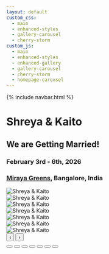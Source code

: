 ```yaml
---
layout: default
custom_css:
  - main
  - enhanced-styles
  - gallery-carousel
  - cherry-storm
custom_js:
  - main
  - enhanced-styles
  - enhanced-gallery
  - gallery-carousel
  - cherry-storm
  - homepage-carousel 
---
```



{% include navbar.html %}

# <span class="shreya"> Shreya </span> & <span class="kaito"> Kaito </span>

<div class="center-content">
  <div class="wedding-announcement">
    <h2>We are Getting Married!</h2>
    <h3><strong>February 3rd - 6th, 2026</strong></h3>
    <h3><strong><a href="https://www.mirayagreens.com/" target="_blank">Miraya Greens</a>, Bangalore, India</strong></h3>
  </div>

  <div class="gallery-counsel">
    <div class="carousel-wrapper">
      <div class="carousel-track" id="carouselTrack">
        <div class="carousel-slide">
          <img src="{{ '/assets/select_photos/photo1.jpg' | relative_url }}" alt="Shreya & Kaito" onerror="this.src='./assets/select_photos/photo1.jpg'">
        </div>
        <div class="carousel-slide">
          <img src="{{ '/assets/select_photos/photo2.jpg' | relative_url }}" alt="Shreya & Kaito" onerror="this.src='./assets/select_photos/photo2.jpg'">
        </div>
        <div class="carousel-slide">
          <img src="{{ '/assets/select_photos/photo3.jpg' | relative_url }}" alt="Shreya & Kaito" onerror="this.src='./assets/select_photos/photo3.jpg'">
        </div>
        <div class="carousel-slide">
          <img src="{{ '/assets/select_photos/photo4.jpg' | relative_url }}" alt="Shreya & Kaito" onerror="this.src='./assets/select_photos/photo4.jpg'">
        </div>
        <div class="carousel-slide">
          <img src="{{ '/assets/select_photos/photo5.jpg' | relative_url }}" alt="Shreya & Kaito" onerror="this.src='./assets/select_photos/photo5.jpg'">
        </div>
        <div class="carousel-slide">
          <img src="{{ '/assets/select_photos/photo6.jpg' | relative_url }}" alt="Shreya & Kaito" onerror="this.src='./assets/select_photos/photo6.jpg'">
        </div>
        <div class="carousel-slide">
          <img src="{{ '/assets/select_photos/photo7.jpg' | relative_url }}" alt="Shreya & Kaito" onerror="this.src='./assets/select_photos/photo7.jpg'">
        </div>
      </div>
      <button class="carousel-btn prev-btn" id="prevBtn" aria-label="Previous photo">‹</button>
      <button class="carousel-btn next-btn" id="nextBtn" aria-label="Next photo">›</button>
      <div class="carousel-indicators" id="engagement-indicators">
        <button class="indicator active" onclick="goToGallerySlide('engagement', 0)"></button>
        <button class="indicator" onclick="goToGallerySlide('engagement', 1)"></button>
        <button class="indicator" onclick="goToGallerySlide('engagement', 2)"></button>
        <button class="indicator" onclick="goToGallerySlide('engagement', 3)"></button>
        <button class="indicator" onclick="goToGallerySlide('engagement', 4)"></button>
        <button class="indicator" onclick="goToGallerySlide('engagement', 5)"></button>
        <button class="indicator" onclick="goToGallerySlide('engagement', 6)"></button>
      </div>
    </div>
  </div>
</div>
